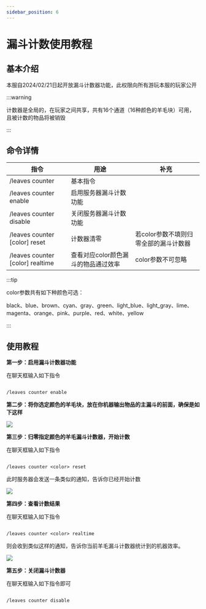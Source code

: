 ```yaml
---
sidebar_position: 6
---
```


# 漏斗计数使用教程

## 基本介绍

本服自2024/02/21日起开放漏斗计数器功能，此权限向所有游玩本服的玩家公开

:::warning

计数器是全局的，在玩家之间共享，共有16个通道（16种颜色的羊毛块）可用，且被计数的物品将被销毁

:::

## 命令详情
|指令|用途|补充|
|---|---|---|
|/leaves counter|基本指令||
|/leaves counter enable|启用服务器漏斗计数功能||
|/leaves counter disable|关闭服务器漏斗计数功能||
|/leaves counter [color] reset|计数器清零|若color参数不填则归零全部的漏斗计数器|
|/leaves counter [color] realtime|查看对应color颜色漏斗的物品通过效率|color参数不可忽略|

:::tip

color参数共有如下种颜色可选：

black、blue、brown、cyan、gray、green、light_blue、light_gray、lime、magenta、orange、pink、purple、red、white、yellow

:::

## 使用教程

**第一步：启用漏斗计数器功能**

在聊天框输入如下指令

```code

/leaves counter enable

```

**第二步：将你选定颜色的羊毛块，放在你机器输出物品的主漏斗的前面，确保是如下这样**

![](https://picst.sunbangyan.cn/2024/02/21/a2c902629d6f0f1f08138189549e947b.jpeg)

**第三步：归零指定颜色的羊毛漏斗计数器，开始计数**

在聊天框输入如下指令

```code

/leaves counter <color> reset

```

此时服务器会发送一条类似的通知，告诉你已经开始计数

![](https://picss.sunbangyan.cn/2024/02/21/b14fd962728ab4288d5d285d60e84ded.jpeg)

**第四步：查看计数结果**

在聊天框输入如下指令

```code

/leaves counter <color> realtime

```

则会收到类似这样的通知，告诉你当前羊毛漏斗计数器统计到的机器效率。

![](https://picss.sunbangyan.cn/2024/02/21/1007f6164ccb7a774cc0e8392106c043.jpeg)

**第五步：关闭漏斗计数器**

在聊天框输入如下指令即可

```code

/leaves counter disable

```